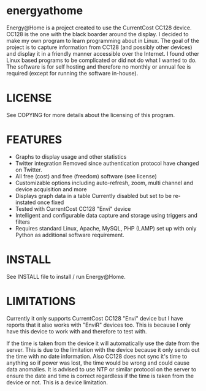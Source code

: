 energyathome
============

Energy@Home is a project created to use the CurrentCost CC128 device. CC128 is
the one with the black boarder around the display. I decided to make my own
program to learn programming about in Linux. The goal of the project is to
capture information from CC128 (and possibly other devices) and display it in
a friendly manner accessible over the Internet. I found other Linux based
programs to be complicated or did not do what I wanted to do. The software is
for self hosting and therefore no monthly or annual fee is required (except
for running the software in-house).

# LICENSE

See COPYING for more details about the licensing of this program.

# FEATURES

  * Graphs to display usage and other statistics 
  * Twitter integration Removed since authentication protocol have changed on Twitter. 
  * All free (cost) and free (freedom) software (see license) 
  * Customizable options including auto-refresh, zoom, multi channel and device acquisition and more 
  * Displays graph data in a table Currently disabled but set to be re-instated once fixed 
  * Tested with CurrentCost CC128 "Envi" device 
  * Intelligent and configurable data capture and storage using triggers and filters 
  * Requires standard Linux, Apache, MySQL, PHP (LAMP) set up with only Python as additional software requirement. 

# INSTALL

See INSTALL file to install / run Energy@Home.

# LIMITATIONS

Currently it only supports CurrentCost CC128 "Envi" device but I have reports
that it also works with "EnviR" devices too. This is because I only have this
device to work with and therefore to test with.

If the time is taken from the device it will automatically use the date from
the server. This is due to the limitation with the device because it only
sends out the time with no date information. Also CC128 does not sync it's
time to anything so if power was lost, the time would be wrong and could cause
data anomalies. It is advised to use NTP or similar protocol on the server to
ensure the date and time is correct regardless if the time is taken from the
device or not. This is a device limitation.
